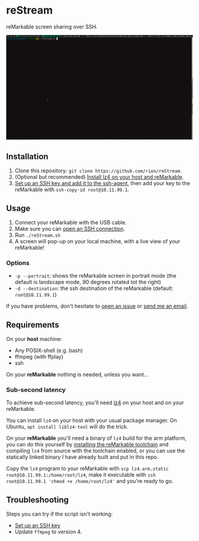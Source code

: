# reStream

reMarkable screen sharing over SSH.

![A demo of reStream](extra/demo.gif)

## Installation

1. Clone this repository: `git clone https://github.com/rien/reStream`.
2. (Optional but recommended) [Install lz4 on your host and reMarkable](#sub-second-latency).
3. [Set up an SSH key and add it to the ssh-agent](https://help.github.com/en/github/authenticating-to-github/generating-a-new-ssh-key-and-adding-it-to-the-ssh-agent), then add your key to the reMarkable with `ssh-copy-id root@10.11.99.1`.

## Usage

1. Connect your reMarkable with the USB cable.
2. Make sure you can [open an SSH connection](https://remarkablewiki.com/tech/ssh).
3. Run `./reStream.sh`
4. A screen will pop-up on your local machine, with a live view of your reMarkable!

### Options

- `-p --portrait`: shows the reMarkable screen in portrait mode (the default is landscape mode, 90 degrees rotated tot the right)
- `-d --destination`: the ssh destination of the reMarkable (default: `root@10.11.99.1`)

If you have problems, don't hesitate to [open an issue](https://github.com/rien/reStream/issues/new) or [send me an email](mailto:rien.maertens@posteo.be).

## Requirements

On your **host** machine:
- Any POSIX-shell (e.g. bash)
- ffmpeg (with ffplay)
- ssh

On your **reMarkable** nothing is needed, unless you want...

### Sub-second latency

To achieve sub-second latency, you'll need [lz4](https://github.com/lz4/lz4) 
on your host and on your reMarkable.

You can install `lz4` on your host with your usual package manager. On Ubuntu,
`apt install liblz4-tool` will do the trick.

On your **reMarkable** you'll need a binary of `lz4` build for the arm platform,
you can do this yourself by [installing the reMarkable toolchain](https://remarkablewiki.com/devel/qt_creator#toolchain)
and compiling `lz4` from source with the toolchain enabled, or you can use the
statically linked binary I have already built and put in this repo.

Copy the `lz4` program to your reMarkable with
`scp lz4.arm.static root@10.11.99.1:/home/root/lz4`, make it executable with
`ssh root@10.11.99.1 'chmod +x /home/root/lz4'` and you're ready to go.

## Troubleshooting

Steps you can try if the script isn't working:
- [Set up an SSH key](#installation)
- Update `ffmpeg` to version 4.
